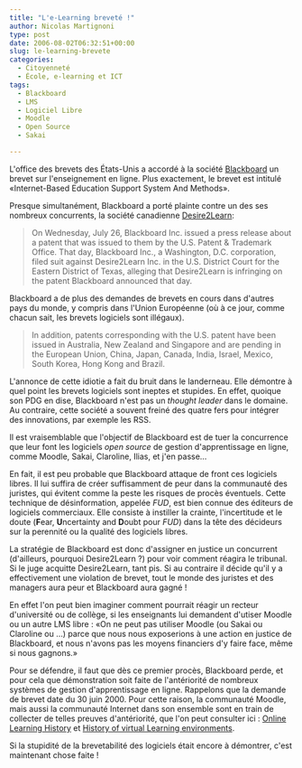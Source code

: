 ```yaml
---
title: "L'e-Learning breveté !"
author: Nicolas Martignoni
type: post
date: 2006-08-02T06:32:51+00:00
slug: le-learning-brevete
categories:
  - Citoyenneté
  - École, e-learning et ICT
tags:
  - Blackboard
  - LMS
  - Logiciel Libre
  - Moodle
  - Open Source
  - Sakai

---
```

L'office des brevets des États-Unis a accordé à la société <a title="Blackboard" href="http://www.blackboard.com/">Blackboard</a> un brevet sur l'enseignement en ligne. Plus exactement, le brevet est intitulé «<span id="txtMainBody">Internet-Based Education Support System And Methods».</span>

Presque simultanément, Blackboard a porté plainte contre un des ses nombreux concurrents, la société canadienne <a title="Desire2Learn" href="http://www.desire2learn.com/">Desire2Learn</a>:

> On Wednesday, July 26, Blackboard Inc. issued a press release about a patent that was issued to them by the U.S. Patent & Trademark Office. That day, Blackboard Inc., a Washington, D.C. corporation, filed suit against Desire2Learn Inc. in the U.S. District Court for the Eastern District of Texas, alleging that Desire2Learn is infringing on the patent Blackboard announced that day.

Blackboard a de plus des demandes de brevets en cours dans d'autres pays du monde, y compris dans l'Union Européenne (où à ce jour, comme chacun sait, les brevets logiciels sont illégaux).

> In addition, patents corresponding with the U.S. patent have been issued in Australia, New Zealand and Singapore and are pending in the European Union, China, Japan, Canada, India, Israel, Mexico, South Korea, Hong Kong and Brazil.

<!--more-->
L'annonce de cette idiotie a fait du bruit dans le landerneau. Elle démontre à quel point les brevets logiciels sont ineptes et stupides. En effet, quoique son PDG en dise, Blackboard n'est pas un _thought leader_ dans le domaine. Au contraire, cette société a souvent freiné des quatre fers pour intégrer des innovations, par exemple les RSS.

Il est vraisemblable que l'objectif de Blackboard est de tuer la concurrence que leur font les logiciels _open source_ de gestion d'apprentissage en ligne, comme Moodle, Sakai, Claroline, Ilias, et j'en passe&hellip;

En fait, il est peu probable que Blackboard attaque de front ces logiciels libres. Il lui suffira de créer suffisamment de peur dans la communauté des juristes, qui évitent comme la peste les risques de procès éventuels. Cette technique de désinformation, appelée _FUD_, est bien connue des éditeurs de logiciels commerciaux. Elle consiste à instiller la crainte, l'incertitude et le doute (**F**ear, **U**ncertainty and **D**oubt pour _FUD_) dans la tête des décideurs sur la perennité ou la qualité des logiciels libres.

La stratégie de Blackboard est donc d'assigner en justice un concurrent (d'ailleurs, pourquoi Desire2Learn ?) pour voir comment réagira le tribunal. Si le juge acquitte Desire2Learn, tant pis. Si au contraire il décide qu'il y a effectivement une violation de brevet, tout le monde des juristes et des managers aura peur et Blackboard aura gagné !

En effet l'on peut bien imaginer comment pourrait réagir un recteur d'université ou de collège, si les enseignants lui demandent d'utiser Moodle ou un autre LMS libre : «On ne peut pas utiliser Moodle (ou Sakai ou Claroline ou &hellip;) parce que nous nous exposerions à une action en justice de Blackboard, et nous n'avons pas les moyens financiers d'y faire face, même si nous gagnons.»

Pour se défendre, il faut que dès ce premier procès, Blackboard perde, et pour cela que démonstration soit faite de l'antériorité de nombreux systèmes de gestion d'apprentissage en ligne. Rappelons que la demande de brevet date du 30 juin 2000. Pour cette raison, la communauté Moodle, mais aussi la communauté Internet dans son ensemble sont en train de collecter de telles preuves d'antériorité, que l'on peut consulter ici : <a title="Moodle" href="http://docs.moodle.org/en/Online_Learning_History">Online Learning History</a> et <a title="Wikipedia" href="http://en.wikipedia.org/wiki/History_of_virtual_learning_environments">History of virtual Learning environments</a>.

Si la stupidité de la brevetabilité des logiciels était encore à démontrer, c'est maintenant chose faite !
